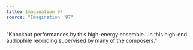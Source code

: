 ```yaml
---
title: Imagination 97
source: "Imagination '97"
---
```

"Knockout performances by this high-energy ensemble...in this high-end audiophile recording supervised by many of the composers."